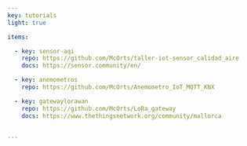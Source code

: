 ```yaml
---
key: tutorials
light: true

items:

  - key: sensor-aqi
    repo: https://github.com/McOrts/taller-iot-sensor_calidad_aire
    docs: https://sensor.community/en/

  - key: anemometros
    repo: https://github.com/McOrts/Anemometro_IoT_MQTT_KNX

  - key: gatewaylorawan
    repo: https://github.com/McOrts/LoRa_gateway
    docs: https://www.thethingsnetwork.org/community/mallorca


---
```

